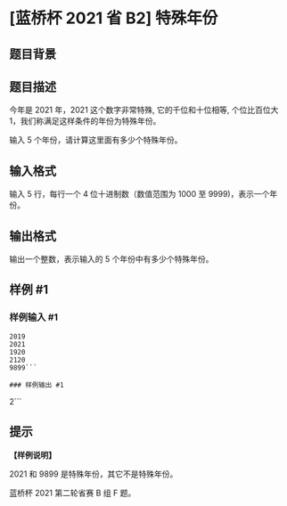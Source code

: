 # [蓝桥杯 2021 省 B2] 特殊年份

## 题目背景



## 题目描述

今年是 2021 年，2021 这个数字非常特殊, 它的千位和十位相等, 个位比百位大 $1$，我们称满足这样条件的年份为特殊年份。

输入 $5$ 个年份，请计算这里面有多少个特殊年份。


## 输入格式

输入 $5$ 行，每行一个 $4$ 位十进制数（数值范围为 $1000$ 至 $9999$)，表示一个年份。

## 输出格式

输出一个整数，表示输入的 $5$ 个年份中有多少个特殊年份。

## 样例 #1

### 样例输入 #1
```
2019
2021
1920
2120
9899```

### 样例输出 #1

```
2```

## 提示

**【样例说明】** 

2021 和 9899 是特殊年份，其它不是特殊年份。 

蓝桥杯 2021 第二轮省赛 B 组 F 题。
